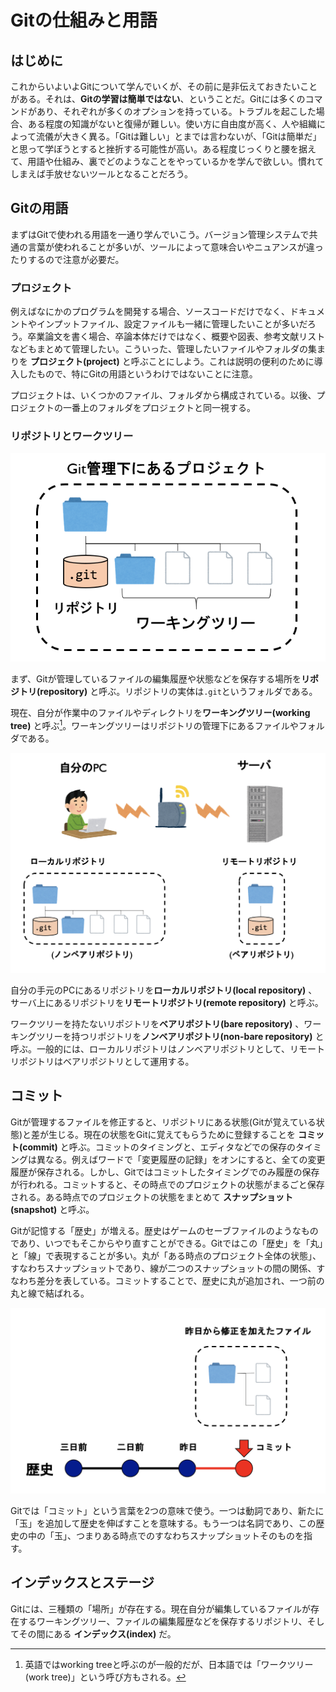 # Gitの仕組みと用語

## はじめに

これからいよいよGitについて学んでいくが、その前に是非伝えておきたいことがある。それは、**Gitの学習は簡単ではない**、ということだ。Gitには多くのコマンドがあり、それぞれが多くのオプションを持っている。トラブルを起こした場合、ある程度の知識がないと復帰が難しい。使い方に自由度が高く、人や組織によって流儀が大きく異る。「Gitは難しい」とまでは言わないが、「Gitは簡単だ」と思って学ぼうとすると挫折する可能性が高い。ある程度じっくりと腰を据えて、用語や仕組み、裏でどのようなことをやっているかを学んで欲しい。慣れてしまえば手放せないツールとなることだろう。

## Gitの用語

まずはGitで使われる用語を一通り学んでいこう。バージョン管理システムで共通の言葉が使われることが多いが、ツールによって意味合いやニュアンスが違ったりするので注意が必要だ。

### プロジェクト

例えばなにかのプログラムを開発する場合、ソースコードだけでなく、ドキュメントやインプットファイル、設定ファイルも一緒に管理したいことが多いだろう。卒業論文を書く場合、卒論本体だけではなく、概要や図表、参考文献リストなどもまとめて管理したい。こういった、管理したいファイルやフォルダの集まりを **プロジェクト(project)** と呼ぶことにしよう。これは説明の便利のために導入したもので、特にGitの用語というわけではないことに注意。

プロジェクトは、いくつかのファイル、フォルダから構成されている。以後、プロジェクトの一番上のフォルダをプロジェクトと同一視する。

### リポジトリとワークツリー

![リポジトリ](fig/repository.png)

まず、Gitが管理しているファイルの編集履歴や状態などを保存する場所を**リポジトリ(repository)** と呼ぶ。リポジトリの実体は`.git`というフォルダである。

現在、自分が作業中のファイルやディレクトリを**ワーキングツリー(working tree)** と呼ぶ[^worktree]。ワーキングツリーはリポジトリの管理下にあるファイルやフォルダである。

[^worktree]: 英語ではworking treeと呼ぶのが一般的だが、日本語では「ワークツリー(work tree)」という呼び方もされる。

![ローカルリポジトリとリモートリポジトリ](fig/remote_local.png)

自分の手元のPCにあるリポジトリを**ローカルリポジトリ(local repository)** 、サーバ上にあるリポジトリを**リモートリポジトリ(remote repository)** と呼ぶ。

ワークツリーを持たないリポジトリを**ベアリポジトリ(bare repository)** 、ワーキングツリーを持つリポジトリを**ノンベアリポジトリ(non-bare repository)** と呼ぶ。一般的には、ローカルリポジトリはノンベアリポジトリとして、リモートリポジトリはベアリポジトリとして運用する。

## コミット

Gitが管理するファイルを修正すると、リポジトリにある状態(Gitが覚えている状態)と差が生じる。現在の状態をGitに覚えてもらうために登録することを **コミット(commit)** と呼ぶ。コミットのタイミングと、エディタなどでの保存のタイミングは異なる。例えばワードで「変更履歴の記録」をオンにすると、全ての変更履歴が保存される。しかし、Gitではコミットしたタイミングでのみ履歴の保存が行われる。コミットすると、その時点でのプロジェクトの状態がまるごと保存される。ある時点でのプロジェクトの状態をまとめて **スナップショット(snapshot)** と呼ぶ。

Gitが記憶する「歴史」が増える。歴史はゲームのセーブファイルのようなものであり、いつでもそこからやり直すことができる。Gitではこの「歴史」を「丸」と「線」で表現することが多い。丸が「ある時点のプロジェクト全体の状態」、すなわちスナップショットであり、線が二つのスナップショットの間の関係、すなわち差分を表している。コミットすることで、歴史に丸が追加され、一つ前の丸と線で結ばれる。

![コミット](fig/commit.png)

Gitでは「コミット」という言葉を2つの意味で使う。一つは動詞であり、新たに「玉」を追加して歴史を伸ばすことを意味する。もう一つは名詞であり、この歴史の中の「玉」、つまりある時点でのすなわちスナップショットそのものを指す。

## インデックスとステージ

Gitには、三種類の「場所」が存在する。現在自分が編集しているファイルが存在するワーキングツリー、ファイルの編集履歴などを保存するリポジトリ、そしてその間にある **インデックス(index)** だ。

